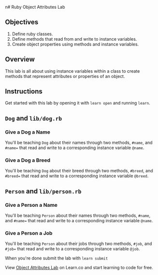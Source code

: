 n# Ruby Object Attributes Lab

## Objectives 

1. Define ruby classes.
2. Define methods that read from and write to instance variables.
3. Create object properties using methods and instance variables.

## Overview

This lab is all about using instance variables within a class to create methods that represent attributes or properties of an object.

## Instructions

Get started with this lab by opening it with `learn open` and running `learn`.

## `Dog` and `lib/dog.rb`

### Give a Dog a Name

You'll be teaching `Dog` about their names through two methods, `#name`, and `#name=` that read and write to a corresponding instance variable `@name`.

### Give a Dog a Breed

You'll be teaching `Dog` about their breed through two methods, `#breed`, and `#breed=` that read and write to a corresponding instance variable `@breed`.

## `Person` and `lib/person.rb`

### Give a Person a Name

You'll be teaching `Person` about their names through two methods, `#name`, and `#name=` that read and write to a corresponding instance variable `@name`.

### Give a Person a Job

You'll be teaching `Person` about their jobs through two methods, `#job`, and `#job=` that read and write to a corresponding instance variable `@job`.

When you're done submit the lab with `learn submit`

<p class='util--hide'>View <a href='https://learn.co/lessons/ruby-object-attributes-lab'>Object Attributes Lab</a> on Learn.co and start learning to code for free.</p>
